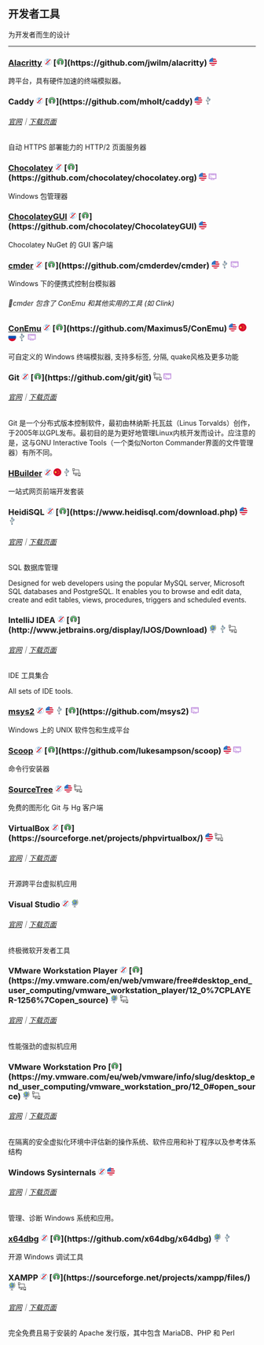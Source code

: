 ## 开发者工具

为开发者而生的设计

---

### [Alacritty](https://github.com/jwilm/alacritty) ![](../assets/free.png) [![](../assets/open-source-icon.png "Apache 2.0@GitHub: https://github.com/jwilm/alacritty")](https://github.com/jwilm/alacritty) ![](../assets/united-states.png)

跨平台，具有硬件加速的终端模拟器。

### Caddy ![](../assets/free.png) [![](../assets/open-source-icon.png "Apache 2.0@GitHub: https://github.com/mholt/caddy")](https://github.com/mholt/caddy) ![](../assets/united-states.png) ![](../assets/usb.png)

###### [官网](https://caddyserver.com/)｜[下载页面](https://caddyserver.com/download)

自动 HTTPS 部署能力的 HTTP/2 页面服务器

### [Chocolatey](https://chocolatey.org/) ![](../assets/free.png) [![](../assets/open-source-icon.png "GPL 3.0@GitHub: https://github.com/chocolatey/chocolatey.org")](https://github.com/chocolatey/chocolatey.org) ![](../assets/united-states.png) ![](../assets/command-line.png)

Windows 包管理器

### [ChocolateyGUI](https://chocolatey.github.io/ChocolateyGUI) ![](../assets/free.png) [![](../assets/open-source-icon.png "Apache 2.0@GitHub: https://github.com/chocolatey/ChocolateyGUI")](https://github.com/chocolatey/ChocolateyGUI) ![](../assets/united-states.png)

Chocolatey NuGet 的 GUI 客户端

### [cmder](http://cmder.net/) ![](../assets/free.png) [![](../assets/open-source-icon.png "MIT@GitHub: https://github.com/cmderdev/cmder")](https://github.com/cmderdev/cmder) ![](../assets/united-states.png) ![](../assets/usb.png) ![](../assets/command-line.png)

Windows 下的便携式控制台模拟器

###### 📌cmder 包含了 ConEmu 和其他实用的工具 (如 Clink)

### [ConEmu](https://conemu.github.io/) ![](../assets/free.png) [![](../assets/open-source-icon.png "BSD@GitHub: https://github.com/Maximus5/ConEmu")](https://github.com/Maximus5/ConEmu) ![](../assets/united-states.png) ![](../assets/china.png) ![](../assets/russia.png) ![](../assets/usb.png) ![](../assets/command-line.png)

可自定义的 Windows 终端模拟器, 支持多标签, 分隔, quake风格及更多功能

### Git ![](../assets/free.png) [![](../assets/open-source-icon.png "LGPL 2.1@Github: https://github.com/git/git")](https://github.com/git/git) ![](../assets/multi_platform.png) ![](../assets/command-line.png)

###### [官网](https://git-scm.com/)｜[下载页面](https://git-scm.com/downloads)

Git 是一个分布式版本控制软件，最初由林纳斯·托瓦兹（Linus Torvalds）创作，于2005年以GPL发布。最初目的是为更好地管理Linux内核开发而设计。应注意的是，这与GNU Interactive Tools（一个类似Norton Commander界面的文件管理器）有所不同。

### [HBuilder](http://dcloud.io/) ![](../assets/free.png) ![](../assets/china.png) ![](../assets/usb.png) ![](../assets/multi_platform.png)

一站式网页前端开发套装

### HeidiSQL ![](../assets/free.png) [![](../assets/open-source-icon.png "GPL@heidisql.com: https://www.heidisql.com/download.php")](https://www.heidisql.com/download.php) ![](../assets/united-states.png) ![](../assets/usb.png)

###### [官网](https://www.heidisql.com/)｜[下载页面](https://www.heidisql.com/download.php)

SQL 数据库管理

Designed for web developers using the popular MySQL server, Microsoft SQL databases and PostgreSQL. It enables you to browse and edit data, create and edit tables, views, procedures, triggers and scheduled events.

### IntelliJ IDEA ![](../assets/free.png) [![](../assets/open-source-icon.png "Apache 2.0@jetbrains.org: http://www.jetbrains.org/display/IJOS/Download")](http://www.jetbrains.org/display/IJOS/Download) ![](../assets/earth-globe.png) ![](../assets/usb.png) ![](../assets/multi_platform.png)

###### [官网](https://www.jetbrains.com/idea/)｜[下载页面](https://www.jetbrains.com/idea/download)

IDE 工具集合

All sets of IDE tools.

### [msys2](http://www.msys2.org/) ![](../assets/free.png) ![](../assets/united-states.png) ![](../assets/usb.png) [![](../assets/open-source-icon.png "BSD 3-clause@GitHub: https://github.com/msys2, https://github.com/Alexpux")](https://github.com/msys2) ![](../assets/command-line.png)

Windows 上的 UNIX 软件包和生成平台

### [Scoop](http://scoop.sh/) ![](../assets/free.png) [![](../assets/open-source-icon.png "The Unlicense@GitHub: https://github.com/lukesampson/scoop")](https://github.com/lukesampson/scoop) ![](../assets/united-states.png) ![](../assets/command-line.png)

命令行安装器

### [SourceTree](https://www.sourcetreeapp.com/) ![](../assets/free.png) ![](../assets/united-states.png) ![](../assets/multi_platform.png)

免费的图形化 Git 与 Hg 客户端

### VirtualBox ![](../assets/free.png) [![](../assets/open-source-icon.png "GPL 2.0@SourceForge: https://sourceforge.net/projects/phpvirtualbox/")](https://sourceforge.net/projects/phpvirtualbox/) ![](../assets/united-states.png) ![](../assets/multi_platform.png)

###### [官网](https://www.virtualbox.org/)｜[下载页面](https://www.virtualbox.org/wiki/Downloads)

开源跨平台虚拟机应用

### Visual Studio ![](../assets/free.png) ![](../assets/earth-globe.png)

###### [官网](https://www.visualstudio.com/)｜[下载页面](https://www.visualstudio.com/downloads/)

终极微软开发者工具

### VMware Workstation Player ![](../assets/free.png) [![](../assets/open-source-icon.png "30+ LICENSES@vmware.com: https://my.vmware.com/en/web/vmware/free#desktop_end_user_computing/vmware_workstation_player/12_0%7CPLAYER-1256%7Copen_source")](https://my.vmware.com/en/web/vmware/free#desktop_end_user_computing/vmware_workstation_player/12_0%7CPLAYER-1256%7Copen_source) ![](../assets/earth-globe.png) ![](../assets/multi_platform.png)

###### [官网](https://www.vmware.com/)｜[下载页面](https://www.vmware.com/products/player/playerpro-evaluation.html)

性能强劲的虚拟机应用

### VMware Workstation Pro [![](../assets/open-source-icon.png "30+ LICENSES@vmware.com: https://my.vmware.com/eu/web/vmware/info/slug/desktop_end_user_computing/vmware_workstation_pro/12_0#open_source")](https://my.vmware.com/eu/web/vmware/info/slug/desktop_end_user_computing/vmware_workstation_pro/12_0#open_source) ![](../assets/earth-globe.png) ![](../assets/multi_platform.png)
###### [官网](https://www.vmware.com/)｜[下载页面](https://www.vmware.com/go/downloadworkstation)

在隔离的安全虚拟化环境中评估新的操作系统、软件应用和补丁程序以及参考体系结构

### Windows Sysinternals ![](../assets/free.png) ![](../assets/united-states.png)

###### [官网](https://technet.microsoft.com/en-us/sysinternals/)｜[下载页面](https://technet.microsoft.com/en-us/bb545027)

管理、诊断 Windows 系统和应用。

### [x64dbg](http://x64dbg.com) ![](../assets/free.png) [![](../assets/open-source-icon.png "GPL 3.0@GitHub: https://github.com/x64dbg/x64dbg")](https://github.com/x64dbg/x64dbg) ![](../assets/earth-globe.png) ![](../assets/usb.png)

开源 Windows 调试工具

### XAMPP ![](../assets/free.png) [![](../assets/open-source-icon.png "GPL@SourceForge: https://sourceforge.net/projects/xampp/files/")](https://sourceforge.net/projects/xampp/files/) ![](../assets/earth-globe.png) ![](../assets/multi_platform.png)

###### [官网](https://www.apachefriends.org/zh_cn/index.html)｜[下载页面](https://www.apachefriends.org/zh_cn/download.html)

完全免费且易于安装的 Apache 发行版，其中包含 MariaDB、PHP 和 Perl
